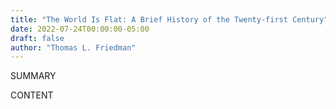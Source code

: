 ```yaml
---
title: "The World Is Flat: A Brief History of the Twenty-first Century"
date: 2022-07-24T00:00:00-05:00
draft: false
author: "Thomas L. Friedman"
---
```


SUMMARY

<!--more-->

CONTENT